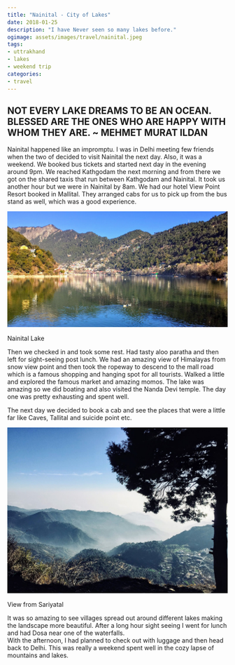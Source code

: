 ```yaml
---
title: "Nainital - City of Lakes"
date: 2018-01-25
description: "I have Never seen so many lakes before."
ogimage: assets/images/travel/nainital.jpeg
tags: 
- uttrakhand
- lakes
- weekend trip
categories:
- travel
---
```


NOT EVERY LAKE DREAMS TO BE AN OCEAN. BLESSED ARE THE ONES WHO ARE HAPPY WITH WHOM THEY ARE. ~ MEHMET MURAT ILDAN
-----------------------------------------------------------------------------------------------------------------

Nainital happened like an impromptu. I was in Delhi meeting few friends when the two of decided to visit Nainital the next day. Also, it was a weekend. We booked bus tickets and started next day in the evening around 9pm. We reached Kathgodam the next morning and from there we got on the shared taxis that run between Kathgodam and Nainital. It took us another hour but we were in Nainital by 8am. We had our hotel View Point Resort booked in Mallital. They arranged cabs for us to pick up from the bus stand as well, which was a good experience.  
  

![nainital](assets/images/travel/nainital.jpeg)

Nainital Lake

  
  
  
  
  
  
  
  
  
  
  
Then we checked in and took some rest. Had tasty aloo paratha and then left for sight-seeing post lunch. We had an amazing view of Himalayas from snow view point and then took the ropeway to descend to the mall road which is a famous shopping and hanging spot for all tourists. Walked a little and explored the famous market and amazing momos. The lake was amazing so we did boating and also visited the Nanda Devi temple. The day one was pretty exhausting and spent well.  
  
The next day we decided to book a cab and see the places that were a little far like Caves, Tallital and suicide point etc.  
  

![nainital](assets/images/travel/nainital-view.jpeg)

View from Sariyatal

  
It was so amazing to see villages spread out around different lakes making the landscape more beautiful. After a long hour sight seeing I went for lunch and had Dosa near one of the waterfalls.  
With the afternoon, I had planned to check out with luggage and then head back to Delhi. This was really a weekend spent well in the cozy lapse of mountains and lakes.